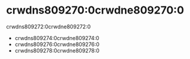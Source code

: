 # crwdns809270:0crwdne809270:0

<p class="description">crwdns809272:0crwdne809272:0</p>

- crwdns809274:0crwdne809274:0
- crwdns809276:0crwdne809276:0
- crwdns809278:0crwdne809278:0